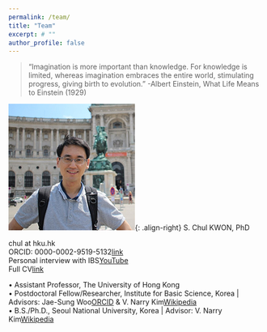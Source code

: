```yaml
---
permalink: /team/
title: "Team"
excerpt: # ""
author_profile: false
---
```

> “Imagination is more important than knowledge. For knowledge is limited, whereas imagination embraces the entire world, stimulating progress, giving birth to evolution.”
-Albert Einstein, What Life Means to Einstein (1929)

![image-right](/assets/images/chul_crop250.jpg){: .align-right}
S. Chul KWON, PhD  

chul at hku.hk  
ORCID: 0000-0002-9519-5132<a href="https://orcid.org/0000-0002-9519-5132" class="btn btn--small">link</a>  
Personal interview with IBS<a href="https://www.youtube.com/watch?v=y6hLUCl_yrQ&feature=youtu.be" class="btn btn--small">YouTube</a>  
Full CV<a href="https://docs.google.com/document/d/1DD6wrMcbN5_pdtMOqHPD9QHHbogzCGlcWsDIvN5EXYg/edit" class="btn btn--small">link</a>  
  
• Assistant Professor, The University of Hong Kong  
• Postdoctoral Fellow/Researcher, Institute for Basic Science, Korea | Advisors: Jae-Sung Woo<a href="http://orcid.org/0000-0001-9163-3433" class="btn btn--small">ORCID</a> & V. Narry Kim<a href="https://en.wikipedia.org/wiki/V._Narry_Kim" class="btn btn--small">Wikipedia</a>  
• B.S./Ph.D., Seoul National University, Korea | Advisor: V. Narry Kim<a href="https://en.wikipedia.org/wiki/V._Narry_Kim" class="btn btn--small">Wikipedia</a>  


